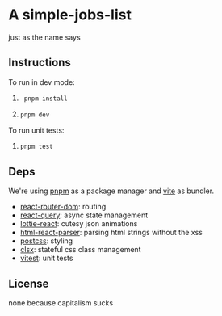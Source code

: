# A simple-jobs-list

just as the name says

## Instructions

To run in dev mode:

1.  ```bash
     pnpm install
    ```
2.  ```bash
    pnpm dev
    ```

To run unit tests:

1. ```bash
   pnpm test
   ```

## Deps

We're using [pnpm](https://pnpm.io/) as a package manager and [vite](https://vitejs.dev/) as bundler.

- [react-router-dom](https://reactrouter.com/en/6.15.0): routing
- [react-query](https://tanstack.com/query/latest/): async state management
- [lottie-react](https://lottiereact.com/): cutesy json animations
- [html-react-parser](https://github.com/remarkablemark/html-react-parser#readme): parsing html strings without the xss
- [postcss](https://postcss.org/): styling
- [clsx](https://github.com/lukeed/clsx#readme): stateful css class management
- [vitest](https://vitest.dev/): unit tests

## License

none because capitalism sucks

